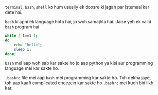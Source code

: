 `terminal`, `bash`, `shell` ko hum usually ek doosre ki jagah par istemaal kar dete hai. 

`bash` ki apni ek language hota hai, jo woh samajhta hai. Jaise yeh ek valid `bash` program hai

```bash
while [ 1==1 ];
do
    echo "hello";
    sleep 1;
done;
```

`bash` mei aap woh sab kar sakte ho jo aap python ya kisi aur programming language mei kar sakte ho.

`.bashrc` file mei aap `bash` mei programming kar sakte ho. Toh dekha jaye, toh aap kaafi complicated cheezein kar sakte ho `.bashrc` mei kuch bhi likh kar.